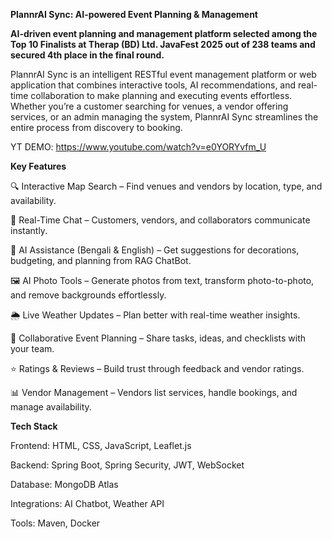 **PlannrAI Sync: AI-powered Event Planning & Management**

**AI-driven event planning and management platform selected among the Top 10 Finalists at Therap (BD) Ltd.
JavaFest 2025 out of 238 teams and secured 4th place in the final round.**

PlannrAI Sync is an intelligent RESTful event management platform or web application that combines interactive tools, AI recommendations, and real-time collaboration to make planning and executing events effortless. Whether you’re a customer searching for venues, a vendor offering services, or an admin managing the system, PlannrAI Sync streamlines the entire process from discovery to booking.

YT DEMO: https://www.youtube.com/watch?v=e0YORYvfm_U


**Key Features**

🔍 Interactive Map Search – Find venues and vendors by location, type, and availability.

💬 Real-Time Chat – Customers, vendors, and collaborators communicate instantly.

🤖 AI Assistance (Bengali & English) – Get suggestions for decorations, budgeting, and planning from RAG ChatBot.

🖼️ AI Photo Tools – Generate photos from text, transform photo-to-photo, and remove backgrounds effortlessly.

🌦 Live Weather Updates – Plan better with real-time weather insights.

📝 Collaborative Event Planning – Share tasks, ideas, and checklists with your team.

⭐ Ratings & Reviews – Build trust through feedback and vendor ratings.

📊 Vendor Management – Vendors list services, handle bookings, and manage availability.

**Tech Stack**

Frontend: HTML, CSS, JavaScript, Leaflet.js

Backend: Spring Boot, Spring Security, JWT, WebSocket

Database: MongoDB Atlas

Integrations: AI Chatbot, Weather API

Tools: Maven, Docker
